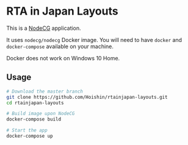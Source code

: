 # RTA in Japan Layouts

This is a [NodeCG](http://github.com/nodecg/nodecg) application.

It uses `nodecg/nodecg` Docker image. You will need to have `docker` and `docker-compose` available on your machine.

Docker does not work on Windows 10 Home.

## Usage

```sh
# Download the master branch
git clone https://github.com/Hoishin/rtainjapan-layouts.git
cd rtainjapan-layouts

# Build image upon NodeCG
docker-compose build

# Start the app
docker-compose up
```